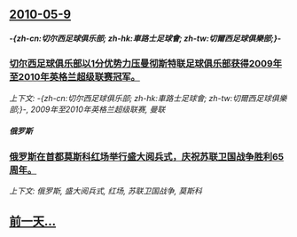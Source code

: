 ## [2010-05-9](/news/2010/05/9/index.md)

##### -{zh-cn:切尔西足球俱乐部; zh-hk:車路士足球會; zh-tw:切爾西足球俱樂部;}-
### [ 切尔西足球俱乐部以1分优势力压曼彻斯特联足球俱乐部获得2009年至2010年英格兰超级联赛冠军。](/news/2010/05/9/切尔西足球俱乐部以1分优势力压曼彻斯特联足球俱乐部获得2009年至2010年英格兰超级联赛冠军.md)
_上下文: -{zh-cn:切尔西足球俱乐部; zh-hk:車路士足球會; zh-tw:切爾西足球俱樂部;}-, 2009年至2010年英格兰超级联赛, 曼联_

##### 俄罗斯
### [ 俄罗斯在首都莫斯科红场举行盛大阅兵式，庆祝苏联卫国战争胜利65周年。](/news/2010/05/9/俄罗斯在首都莫斯科红场举行盛大阅兵式-庆祝苏联卫国战争胜利65周年.md)
_上下文: 俄罗斯, 盛大阅兵式, 红场, 苏联卫国战争, 莫斯科_

## [前一天...](/news/2010/05/8/index.md)

